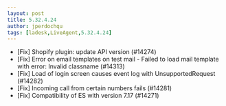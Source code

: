 ```yaml
---
layout: post
title: 5.32.4.24
author: jperdochqu
tags: [ladesk,LiveAgent,5.32.4.24]
---
```


- [Fix] Shopify plugin: update API version (#14274)
- [Fix] Error on email templates on test mail - Failed to load mail template with error: Invalid classname (#14313)
- [Fix] Load of login screen causes event log with UnsupportedRequest (#14282)
- [Fix] Incoming call from certain numbers fails (#14281)
- [Fix] Compatibility of ES with version 7.17 (#14271)
